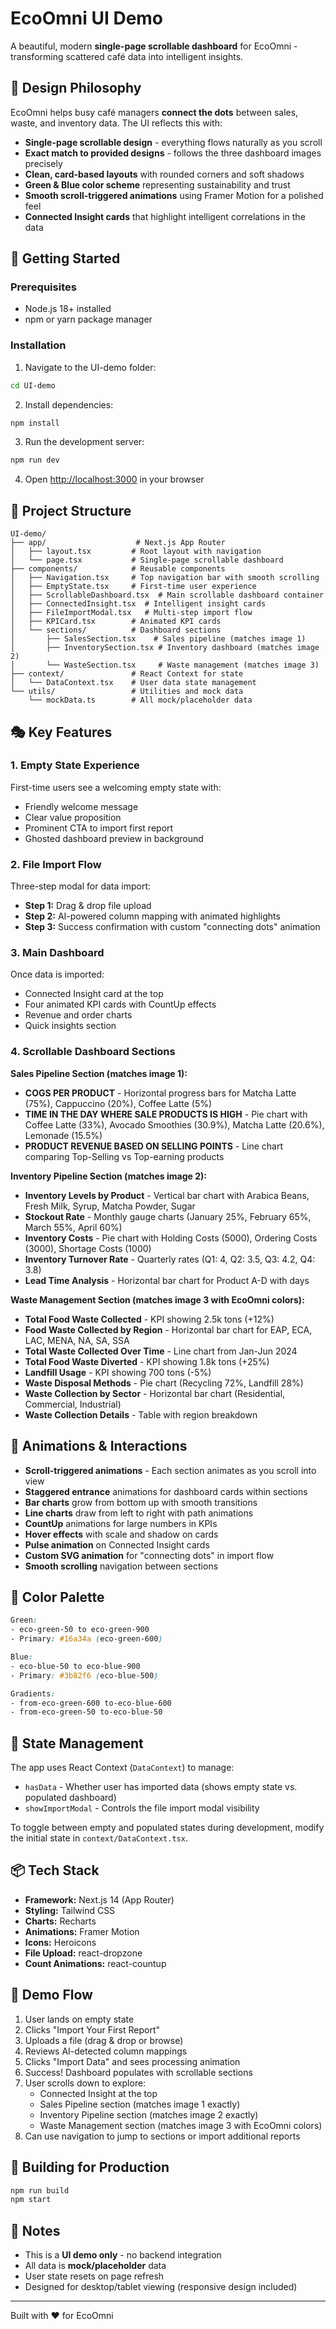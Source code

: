 # EcoOmni UI Demo

A beautiful, modern **single-page scrollable dashboard** for EcoOmni - transforming scattered café data into intelligent insights.

## 🎨 Design Philosophy

EcoOmni helps busy café managers **connect the dots** between sales, waste, and inventory data. The UI reflects this with:

- **Single-page scrollable design** - everything flows naturally as you scroll
- **Exact match to provided designs** - follows the three dashboard images precisely
- **Clean, card-based layouts** with rounded corners and soft shadows
- **Green & Blue color scheme** representing sustainability and trust
- **Smooth scroll-triggered animations** using Framer Motion for a polished feel
- **Connected Insight cards** that highlight intelligent correlations in the data

## 🚀 Getting Started

### Prerequisites

- Node.js 18+ installed
- npm or yarn package manager

### Installation

1. Navigate to the UI-demo folder:
```bash
cd UI-demo
```

2. Install dependencies:
```bash
npm install
```

3. Run the development server:
```bash
npm run dev
```

4. Open [http://localhost:3000](http://localhost:3000) in your browser

## 📂 Project Structure

```
UI-demo/
├── app/                    # Next.js App Router
│   ├── layout.tsx         # Root layout with navigation
│   └── page.tsx           # Single-page scrollable dashboard
├── components/            # Reusable components
│   ├── Navigation.tsx     # Top navigation bar with smooth scrolling
│   ├── EmptyState.tsx     # First-time user experience
│   ├── ScrollableDashboard.tsx  # Main scrollable dashboard container
│   ├── ConnectedInsight.tsx  # Intelligent insight cards
│   ├── FileImportModal.tsx   # Multi-step import flow
│   ├── KPICard.tsx        # Animated KPI cards
│   └── sections/          # Dashboard sections
│       ├── SalesSection.tsx    # Sales pipeline (matches image 1)
│       ├── InventorySection.tsx # Inventory dashboard (matches image 2)
│       └── WasteSection.tsx     # Waste management (matches image 3)
├── context/               # React Context for state
│   └── DataContext.tsx    # User data state management
└── utils/                 # Utilities and mock data
    └── mockData.ts        # All mock/placeholder data
```

## 🎭 Key Features

### 1. Empty State Experience
First-time users see a welcoming empty state with:
- Friendly welcome message
- Clear value proposition
- Prominent CTA to import first report
- Ghosted dashboard preview in background

### 2. File Import Flow
Three-step modal for data import:
- **Step 1:** Drag & drop file upload
- **Step 2:** AI-powered column mapping with animated highlights
- **Step 3:** Success confirmation with custom "connecting dots" animation

### 3. Main Dashboard
Once data is imported:
- Connected Insight card at the top
- Four animated KPI cards with CountUp effects
- Revenue and order charts
- Quick insights section

### 4. Scrollable Dashboard Sections

**Sales Pipeline Section (matches image 1):**
- **COGS PER PRODUCT** - Horizontal progress bars for Matcha Latte (75%), Cappuccino (20%), Coffee Latte (5%)
- **TIME IN THE DAY WHERE SALE PRODUCTS IS HIGH** - Pie chart with Coffee Latte (33%), Avocado Smoothies (30.9%), Matcha Latte (20.6%), Lemonade (15.5%)
- **PRODUCT REVENUE BASED ON SELLING POINTS** - Line chart comparing Top-Selling vs Top-earning products

**Inventory Pipeline Section (matches image 2):**
- **Inventory Levels by Product** - Vertical bar chart with Arabica Beans, Fresh Milk, Syrup, Matcha Powder, Sugar
- **Stockout Rate** - Monthly gauge charts (January 25%, February 65%, March 55%, April 60%)
- **Inventory Costs** - Pie chart with Holding Costs (5000), Ordering Costs (3000), Shortage Costs (1000)
- **Inventory Turnover Rate** - Quarterly rates (Q1: 4, Q2: 3.5, Q3: 4.2, Q4: 3.8)
- **Lead Time Analysis** - Horizontal bar chart for Product A-D with days

**Waste Management Section (matches image 3 with EcoOmni colors):**
- **Total Food Waste Collected** - KPI showing 2.5k tons (+12%)
- **Food Waste Collected by Region** - Horizontal bar chart for EAP, ECA, LAC, MENA, NA, SA, SSA
- **Total Waste Collected Over Time** - Line chart from Jan-Jun 2024
- **Total Food Waste Diverted** - KPI showing 1.8k tons (+25%)
- **Landfill Usage** - KPI showing 700 tons (-5%)
- **Waste Disposal Methods** - Pie chart (Recycling 72%, Landfill 28%)
- **Waste Collection by Sector** - Horizontal bar chart (Residential, Commercial, Industrial)
- **Waste Collection Details** - Table with region breakdown

## 🎨 Animations & Interactions

- **Scroll-triggered animations** - Each section animates as you scroll into view
- **Staggered entrance** animations for dashboard cards within sections
- **Bar charts** grow from bottom up with smooth transitions
- **Line charts** draw from left to right with path animations
- **CountUp** animations for large numbers in KPIs
- **Hover effects** with scale and shadow on cards
- **Pulse animation** on Connected Insight cards
- **Custom SVG animation** for "connecting dots" in import flow
- **Smooth scrolling** navigation between sections

## 🎨 Color Palette

```css
Green:
- eco-green-50 to eco-green-900
- Primary: #16a34a (eco-green-600)

Blue:
- eco-blue-50 to eco-blue-900
- Primary: #3b82f6 (eco-blue-500)

Gradients:
- from-eco-green-600 to-eco-blue-600
- from-eco-green-50 to-eco-blue-50
```

## 🔄 State Management

The app uses React Context (`DataContext`) to manage:
- `hasData` - Whether user has imported data (shows empty state vs. populated dashboard)
- `showImportModal` - Controls the file import modal visibility

To toggle between empty and populated states during development, modify the initial state in `context/DataContext.tsx`.

## 📦 Tech Stack

- **Framework:** Next.js 14 (App Router)
- **Styling:** Tailwind CSS
- **Charts:** Recharts
- **Animations:** Framer Motion
- **Icons:** Heroicons
- **File Upload:** react-dropzone
- **Count Animations:** react-countup

## 🎯 Demo Flow

1. User lands on empty state
2. Clicks "Import Your First Report"
3. Uploads a file (drag & drop or browse)
4. Reviews AI-detected column mappings
5. Clicks "Import Data" and sees processing animation
6. Success! Dashboard populates with scrollable sections
7. User scrolls down to explore:
   - Connected Insight at the top
   - Sales Pipeline section (matches image 1 exactly)
   - Inventory Pipeline section (matches image 2 exactly)
   - Waste Management section (matches image 3 with EcoOmni colors)
8. Can use navigation to jump to sections or import additional reports

## 🚢 Building for Production

```bash
npm run build
npm start
```

## 📝 Notes

- This is a **UI demo only** - no backend integration
- All data is **mock/placeholder** data
- User state resets on page refresh
- Designed for desktop/tablet viewing (responsive design included)

---

Built with ❤️ for EcoOmni

